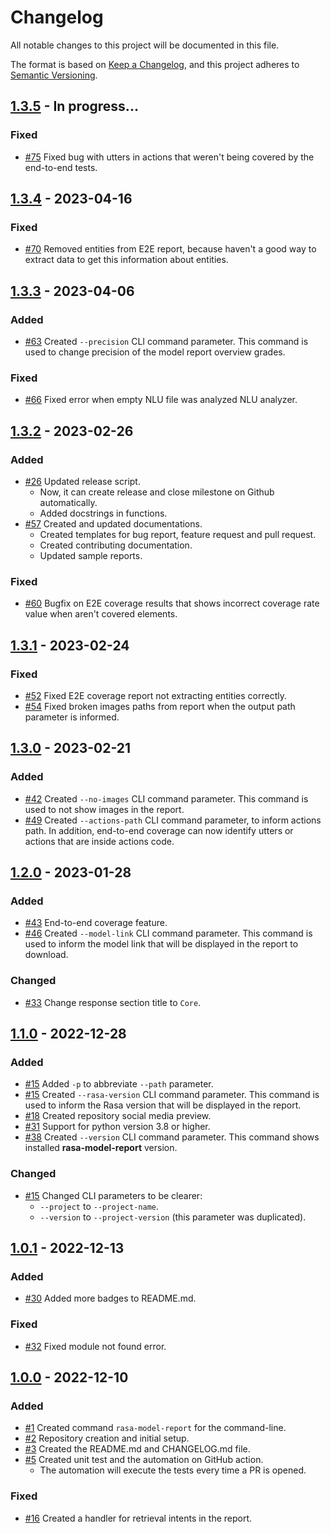 # Changelog

All notable changes to this project will be documented in this file.

The format is based on [Keep a Changelog](https://keepachangelog.com/en/1.0.0/),
and this project adheres to [Semantic Versioning](https://semver.org/spec/v2.0.0.html).

## [1.3.5] - In progress...

### Fixed
- [#75](https://github.com/brunohjs/rasa-model-report/issues/75) Fixed bug with utters in actions that weren't being covered by the end-to-end tests.

## [1.3.4] - 2023-04-16
### Fixed
- [#70](https://github.com/brunohjs/rasa-model-report/issues/70) Removed entities from E2E report, because haven't a good way to extract data to get this information about entities.

## [1.3.3] - 2023-04-06
### Added
- [#63](https://github.com/brunohjs/rasa-model-report/issues/63) Created `--precision` CLI command parameter. This command is used to change precision of the model report overview grades.
### Fixed
- [#66](https://github.com/brunohjs/rasa-model-report/issues/63) Fixed error when empty NLU file was analyzed NLU analyzer.

## [1.3.2] - 2023-02-26
### Added
- [#26](https://github.com/brunohjs/rasa-model-report/issues/26) Updated release script.
  - Now, it can create release and close milestone on Github automatically.
  - Added docstrings in functions.
- [#57](https://github.com/brunohjs/rasa-model-report/issues/57) Created and updated documentations.
  - Created templates for bug report, feature request and pull request.
  - Created contributing documentation.
  - Updated sample reports.
### Fixed
- [#60](https://github.com/brunohjs/rasa-model-report/issues/60) Bugfix on E2E coverage results that shows incorrect coverage rate value when aren't covered elements.

## [1.3.1] - 2023-02-24
### Fixed
- [#52](https://github.com/brunohjs/rasa-model-report/issues/52) Fixed E2E coverage report not extracting entities correctly.
- [#54](https://github.com/brunohjs/rasa-model-report/issues/54) Fixed broken images paths from report when the output path parameter is informed.

## [1.3.0] - 2023-02-21
### Added
- [#42](https://github.com/brunohjs/rasa-model-report/issues/42) Created `--no-images` CLI command parameter. This command is used to not show images in the report.
- [#49](https://github.com/brunohjs/rasa-model-report/issues/49) Created `--actions-path` CLI command parameter, to inform actions path. In addition, end-to-end coverage can now identify utters or actions that are inside actions code.


## [1.2.0] - 2023-01-28
### Added
- [#43](https://github.com/brunohjs/rasa-model-report/issues/43) End-to-end coverage feature.
- [#46](https://github.com/brunohjs/rasa-model-report/issues/46) Created `--model-link` CLI command parameter. This command is used to inform the model link that will be displayed in the report to download.

### Changed
- [#33](https://github.com/brunohjs/rasa-model-report/issues/33) Change response section title to `Core`.


## [1.1.0] - 2022-12-28
### Added
- [#15](https://github.com/brunohjs/rasa-model-report/issues/15) Added `-p` to abbreviate `--path` parameter.
- [#15](https://github.com/brunohjs/rasa-model-report/issues/15) Created `--rasa-version` CLI command parameter. This command is used to inform the Rasa version that will be displayed in the report.
- [#18](https://github.com/brunohjs/rasa-model-report/issues/18) Created repository social media preview.
- [#31](https://github.com/brunohjs/rasa-model-report/issues/30) Support for python version 3.8 or higher.
- [#38](https://github.com/brunohjs/rasa-model-report/issues/38) Created `--version` CLI command parameter. This command shows installed **rasa-model-report** version.

### Changed
- [#15](https://github.com/brunohjs/rasa-model-report/issues/15) Changed CLI parameters to be clearer:
  - `--project` to `--project-name`.
  - `--version` to `--project-version` (this parameter was duplicated).


## [1.0.1] - 2022-12-13
### Added
- [#30](https://github.com/brunohjs/rasa-model-report/issues/30) Added more badges to README.md.

### Fixed
- [#32](https://github.com/brunohjs/rasa-model-report/issues/32) Fixed module not found error.


## [1.0.0] - 2022-12-10
### Added
- [#1](https://github.com/brunohjs/rasa-model-report/issues/1) Created command `rasa-model-report` for the command-line.
- [#2](https://github.com/brunohjs/rasa-model-report/issues/2) Repository creation and initial setup.
- [#3](https://github.com/brunohjs/rasa-model-report/issues/3) Created the README.md and CHANGELOG.md file.
- [#5](https://github.com/brunohjs/rasa-model-report/issues/5) Created unit test and the automation on GitHub action.
  - The automation will execute the tests every time a PR is opened.

### Fixed
- [#16](https://github.com/brunohjs/rasa-model-report/issues/16) Created a handler for retrieval intents in the report.

[1.3.5]: https://github.com/brunohjs/rasa-model-report/compare/1.3.4...1.3.5
[1.3.4]: https://github.com/brunohjs/rasa-model-report/compare/1.3.3...1.3.4
[1.3.3]: https://github.com/brunohjs/rasa-model-report/compare/1.3.2...1.3.3
[1.3.2]: https://github.com/brunohjs/rasa-model-report/compare/1.3.0...1.3.2
[1.3.1]: https://github.com/brunohjs/rasa-model-report/compare/1.3.0...1.3.1
[1.3.0]: https://github.com/brunohjs/rasa-model-report/compare/1.2.0...1.3.0
[1.2.0]: https://github.com/brunohjs/rasa-model-report/compare/1.1.0...1.2.0
[1.1.0]: https://github.com/brunohjs/rasa-model-report/compare/1.0.1...1.1.0
[1.0.1]: https://github.com/brunohjs/rasa-model-report/compare/1.0.0...1.0.1
[1.0.0]: https://github.com/brunohjs/rasa-model-report/releases/tag/1.0.0
